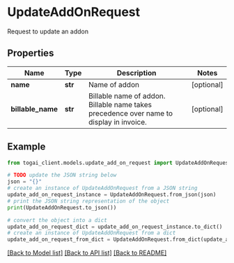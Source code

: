 # UpdateAddOnRequest

Request to update an addon

## Properties

Name | Type | Description | Notes
------------ | ------------- | ------------- | -------------
**name** | **str** | Name of addon | [optional] 
**billable_name** | **str** | Billable name of addon. Billable name takes precedence over name to display in invoice. | [optional] 

## Example

```python
from togai_client.models.update_add_on_request import UpdateAddOnRequest

# TODO update the JSON string below
json = "{}"
# create an instance of UpdateAddOnRequest from a JSON string
update_add_on_request_instance = UpdateAddOnRequest.from_json(json)
# print the JSON string representation of the object
print(UpdateAddOnRequest.to_json())

# convert the object into a dict
update_add_on_request_dict = update_add_on_request_instance.to_dict()
# create an instance of UpdateAddOnRequest from a dict
update_add_on_request_from_dict = UpdateAddOnRequest.from_dict(update_add_on_request_dict)
```
[[Back to Model list]](../README.md#documentation-for-models) [[Back to API list]](../README.md#documentation-for-api-endpoints) [[Back to README]](../README.md)



